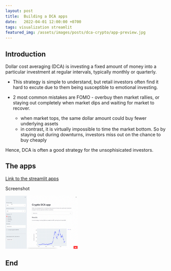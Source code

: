 ```yaml
---
layout: post
title:  Building a DCA apps
date:   2022-04-01 12:00:00 +0700
tags: visualization streamlit
featured_img: /assets/images/posts/dca-crypto/app-preview.jpg
---
```



## Introduction

Dollar cost averaging (DCA) is investing a fixed amount of money into a particular investment at regular intervals, typically monthly or quarterly.

* This strategy is simple to understand, but retail investors often find it hard to excute due to them being susceptible to emotional investing.

* 2 most common mistakes are FOMO - overbuy then market rallies, or staying out completely when market dips and waiting for market to recover.

    * when market tops, the same dollar amount could buy fewer underlying assets
    * in contrast, it is virtually impossible to time the market bottom. So by staying out during downturns, investors miss out on the chance to buy cheaply

Hence, DCA is often a good strategy for the unsophisicated investors.

## The apps

[Link to the streamlit apps](https://dobeok-crypto-dca-app-app-4uppgz.streamlitapp.com/)

Screenshot

![gif](/assets/images/posts/dca-crypto/dca-screen.gif)

## End